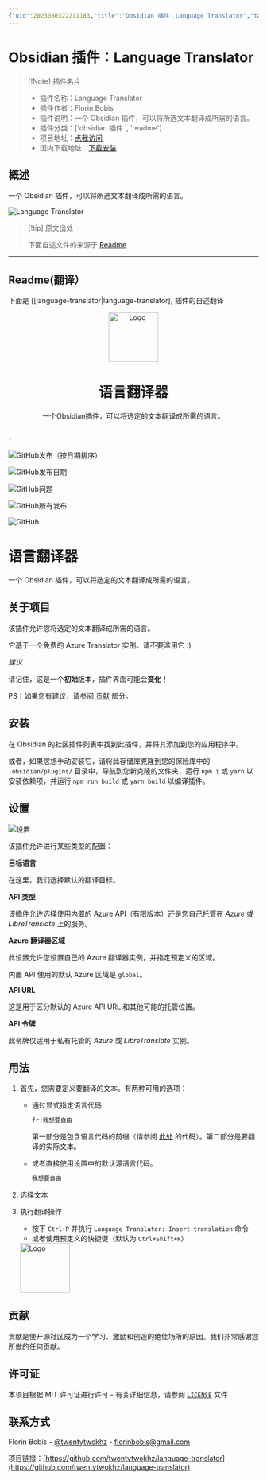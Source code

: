 ```yaml
---
{"uid":2023080322211183,"title":"Obsidian 插件：Language Translator","tags":["obsidian插件","readme"],"description":"一个Obsidian插件，可以将所选文本翻译成所需的语言。","author":"AI","type":"readme","draft":false,"editable":false,"modified":20230101000000,"dg-publish":true,"permalink":"/lake-of-knowledge/10-obsidian/obsidian/readme/language-translator-readme/","dgPassFrontmatter":true}
---
```



# Obsidian 插件：Language Translator

> [!Note] 插件名片
> - 插件名称：Language Translator
> - 插件作者：Florin Bobis
> - 插件说明：一个 Obsidian 插件，可以将所选文本翻译成所需的语言。
> - 插件分类：['obsidian 插件 ', 'readme']
> - 项目地址：[点我访问](https://github.com/twentytwokhz/language-translator)
> - 国内下载地址：[下载安装](https://pkmer.cn/products/plugin/pluginMarket/?language-translator)

## 概述

一个 Obsidian 插件，可以将所选文本翻译成所需的语言。

![Language Translator](https://cdn.pkmer.cn/covers/language-translator.jpeg!pkmer)

> [!tip] 原文出处
>
>下面自述文件的来源于 [Readme](https://ghproxy.net/https://raw.githubusercontent.com/twentytwokhz/language-translator/master/README.md)
>

---

## Readme(翻译）

下面是 [[language-translator\|language-translator]] 插件的自述翻译

<p align="center">
  <a href="https://github.com/twentytwokhz/language-translator">
    <img src="https://github.com/twentytwokhz/language-translator/raw/master/translator.png" alt="Logo" height=100>
  </a>
  <h1 align="center">语言翻译器</h1>

  <p align="center">
    一个Obsidian插件，可以将选定的文本翻译成所需的语言。
    <br />
    <br />

    ·
    
  </p>
</p>

![GitHub发布（按日期排序）](https://img.shields.io/github/v/release/twentytwokhz/language-translator)

![GitHub发布日期](https://img.shields.io/github/release-date/twentytwokhz/language-translator)

![GitHub问题](https://img.shields.io/github/issues/twentytwokhz/language-translator)

![GitHub所有发布](https://img.shields.io/github/downloads/twentytwokhz/language-translator/total)

![GitHub](https://img.shields.io/github/license/twentytwokhz/language-translator)

<!-- 关于项目 -->

# 语言翻译器

一个 Obsidian 插件，可以将选定的文本翻译成所需的语言。

## 关于项目

该插件允许您将选定的文本翻译成所需的语言。

它基于一个免费的 Azure Translator 实例。请不要滥用它 :)

_建议_

请记住，这是一个**初始**版本，插件界面可能会**变化**！

PS：如果您有建议，请参阅 [贡献](##Contributing) 部分。

## 安装

在 Obsidian 的社区插件列表中找到此插件，并将其添加到您的应用程序中。

或者，如果您想手动安装它，请将此存储库克隆到您的保险库中的 `.obsidian/plugins/` 目录中，导航到您新克隆的文件夹，运行 `npm i` 或 `yarn` 以安装依赖项，并运行 `npm run build` 或 `yarn build` 以编译插件。

## 设置

![设置](img/settings.jpg)

该插件允许进行某些类型的配置：

**目标语言**

在这里，我们选择默认的翻译目标。

**API 类型**

该插件允许选择使用内置的 Azure API（有限版本）还是您自己托管在 _Azure_ 或 _LibreTranslate_ 上的服务。

**Azure 翻译器区域**

此设置允许您设置自己的 Azure 翻译器实例，并指定预定义的区域。

内置 API 使用的默认 Azure 区域是 `global`。

**API URL**

这是用于区分默认的 Azure API URL 和其他可能的托管位置。

**API 令牌**

此令牌仅适用于私有托管的 _Azure_ 或 _LibreTranslate_ 实例。

## 用法

1. 首先，您需要定义要翻译的文本。有两种可用的选项：
   - 通过显式指定语言代码

     ```markdown
     fr:我想要自由
     ```

     第一部分是包含语言代码的前缀（请参阅 [此处](https://docs.microsoft.com/en-us/azure/cognitive-services/translator/language-support) 的代码）。第二部分是要翻译的实际文本。

   - 或者直接使用设置中的默认源语言代码。

     ```markdown
     我想要自由
     ```

2. 选择文本
3. 执行翻译操作
   - 按下 `Ctrl+P` 并执行 `Language Translator: Insert translation` 命令
   - 或者使用预定义的快捷键（默认为 `Ctrl+Shift+R`）
   <img src="img/language-translator-command.png" alt="Logo" height=100>

<!-- CONTRIBUTING -->

## 贡献

贡献是使开源社区成为一个学习、激励和创造的绝佳场所的原因。我们非常感谢您所做的任何贡献。

## 许可证

本项目根据 MIT 许可证进行许可 - 有关详细信息，请参阅 [`LICENSE`](LICENSE) 文件

<!-- 联系方式 -->

## 联系方式

Florin Bobis - [@twentytwokhz](https://github.com/twentytwokhz) - florinbobis@gmail.com

项目链接：[https://github.com/twentytwokhz/language-translator](https://github.com/twentytwokhz/language-translator)
